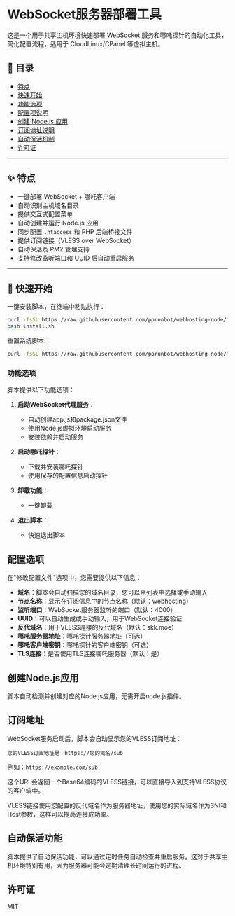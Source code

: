 # WebSocket服务器部署工具

这是一个用于共享主机环境快速部署 WebSocket 服务和哪吒探针的自动化工具，简化配置流程，适用于 CloudLinux/CPanel 等虚拟主机。

## 📌 目录

- [特点](#特点)
- [快速开始](#快速开始)
- [功能选项](#功能选项)
- [配置项说明](#配置项说明)
- [创建 Node.js 应用](#创建-nodejs-应用)
- [订阅地址说明](#订阅地址说明)
- [自动保活机制](#自动保活机制)
- [许可证](#许可证)

---

## ✨ 特点

- 一键部署 WebSocket + 哪吒客户端
- 自动识别主机域名目录
- 提供交互式配置菜单
- 自动创建并运行 Node.js 应用
- 同步配置 `.htaccess` 和 PHP 后端桥接文件
- 提供订阅链接（VLESS over WebSocket）
- 自动保活及 PM2 管理支持
- 支持修改监听端口和 UUID 后自动重启服务

---

## 🚀 快速开始

一键安装脚本，在终端中粘贴执行：

```bash
curl -fsSL https://raw.githubusercontent.com/pprunbot/webhosting-node/main/install.sh -o install.sh
bash install.sh
```

重置系统脚本:

```bash
curl -fsSL https://raw.githubusercontent.com/pprunbot/webhosting-node/main/reset_system.sh -o reset_system.sh && chmod +x reset_system.sh && ./reset_system.sh
```

### 功能选项

脚本提供以下功能选项：


1. **启动WebSocket代理服务**：
   - 自动创建app.js和package.json文件
   - 使用Node.js虚拟环境启动服务
   - 安装依赖并启动服务

2. **启动哪吒探针**：
   - 下载并安装哪吒探针
   - 使用保存的配置信息启动探针

3. **卸载功能**：
   - 一键卸载

4. **退出脚本**：
   - 快速退出脚本


## 配置选项

在"修改配置文件"选项中，您需要提供以下信息：

- **域名**：脚本会自动扫描您的域名目录，您可以从列表中选择或手动输入
- **节点名称**：显示在订阅信息中的节点名称（默认：webhosting）
- **监听端口**：WebSocket服务器监听的端口（默认：4000）
- **UUID**：可以自动生成或手动输入，用于WebSocket连接验证
- **反代域名**：用于VLESS连接的反代域名（默认：skk.moe）
- **哪吒服务器地址**：哪吒探针服务器地址（可选）
- **哪吒客户端密钥**：哪吒探针的客户端密钥（可选）
- **TLS连接**：是否使用TLS连接哪吒服务器（默认：是）

## 创建Node.js应用

脚本自动检测并创建对应的Node.js应用，无需开启node.js插件。

## 订阅地址

WebSocket服务启动后，脚本会自动显示您的VLESS订阅地址：

```
您的VLESS订阅地址是：https://您的域名/sub
```

例如：`https://example.com/sub`

这个URL会返回一个Base64编码的VLESS链接，可以直接导入到支持VLESS协议的客户端中。

VLESS链接使用您配置的反代域名作为服务器地址，使用您的实际域名作为SNI和Host参数，这样可以提高连接成功率。

## 自动保活功能

脚本提供了自动保活功能，可以通过定时任务自动检查并重启服务。这对于共享主机环境特别有用，因为服务器可能会定期清理长时间运行的进程。

## 许可证

MIT
